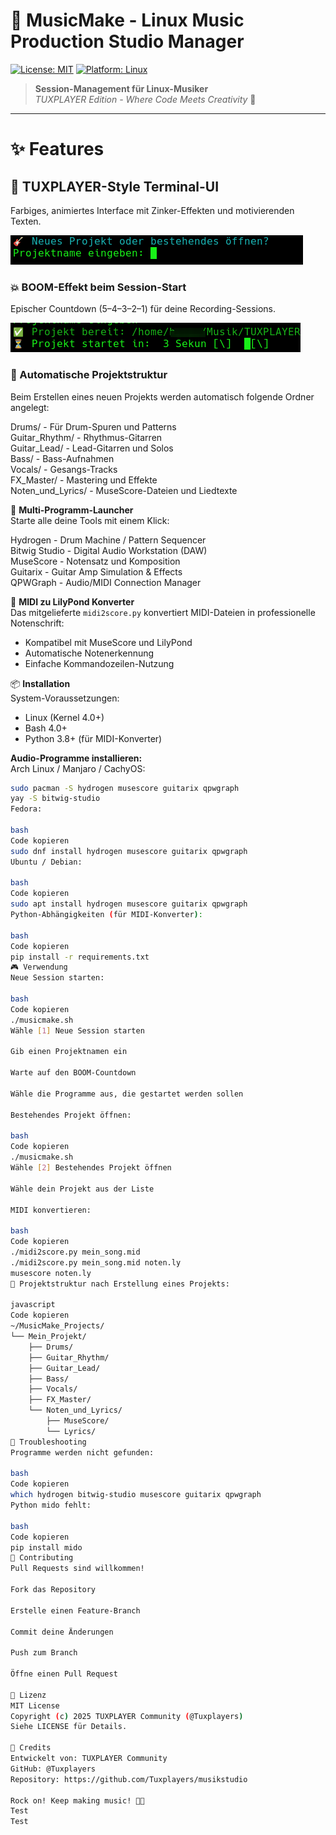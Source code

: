 # 🎸 MusicMake - Linux Music Production Studio Manager 

[![License: MIT](https://img.shields.io/badge/License-MIT-yellow.svg)](LICENSE)
[![Platform: Linux](https://img.shields.io/badge/Platform-Linux-blue.svg)](https://www.linux.org/)

> **Session-Management für Linux-Musiker**  
> _TUXPLAYER Edition - Where Code Meets Creativity_ 🎵

---

# ✨ Features

## 🎨 TUXPLAYER-Style Terminal-UI
Farbiges, animiertes Interface mit Zinker-Effekten und motivierenden Texten.

![Terminal UI](screenshots/terminal-ui.png)

### 💥 BOOM-Effekt beim Session-Start
Epischer Countdown (5–4–3–2–1) für deine Recording-Sessions.

![BOOM Effect](screenshots/boom-effect.png)

### 📁 Automatische Projektstruktur
Beim Erstellen eines neuen Projekts werden automatisch folgende Ordner angelegt:

Drums/ - Für Drum-Spuren und Patterns  
Guitar_Rhythm/ - Rhythmus-Gitarren  
Guitar_Lead/ - Lead-Gitarren und Solos  
Bass/ - Bass-Aufnahmen  
Vocals/ - Gesangs-Tracks  
FX_Master/ - Mastering und Effekte  
Noten_und_Lyrics/ - MuseScore-Dateien und Liedtexte

🚀 **Multi-Programm-Launcher**  
Starte alle deine Tools mit einem Klick:

Hydrogen - Drum Machine / Pattern Sequencer  
Bitwig Studio - Digital Audio Workstation (DAW)  
MuseScore - Notensatz und Komposition  
Guitarix - Guitar Amp Simulation & Effects  
QPWGraph - Audio/MIDI Connection Manager

🎼 **MIDI zu LilyPond Konverter**  
Das mitgelieferte `midi2score.py` konvertiert MIDI-Dateien in professionelle Notenschrift:

- Kompatibel mit MuseScore und LilyPond  
- Automatische Notenerkennung  
- Einfache Kommandozeilen-Nutzung

📦 **Installation**  
System-Voraussetzungen:

- Linux (Kernel 4.0+)  
- Bash 4.0+  
- Python 3.8+ (für MIDI-Konverter)

**Audio-Programme installieren:**  
Arch Linux / Manjaro / CachyOS:  
```bash
sudo pacman -S hydrogen musescore guitarix qpwgraph
yay -S bitwig-studio
Fedora:

bash
Code kopieren
sudo dnf install hydrogen musescore guitarix qpwgraph
Ubuntu / Debian:

bash
Code kopieren
sudo apt install hydrogen musescore guitarix qpwgraph
Python-Abhängigkeiten (für MIDI-Konverter):

bash
Code kopieren
pip install -r requirements.txt
🎮 Verwendung
Neue Session starten:

bash
Code kopieren
./musicmake.sh
Wähle [1] Neue Session starten

Gib einen Projektnamen ein

Warte auf den BOOM-Countdown

Wähle die Programme aus, die gestartet werden sollen

Bestehendes Projekt öffnen:

bash
Code kopieren
./musicmake.sh
Wähle [2] Bestehendes Projekt öffnen

Wähle dein Projekt aus der Liste

MIDI konvertieren:

bash
Code kopieren
./midi2score.py mein_song.mid
./midi2score.py mein_song.mid noten.ly
musescore noten.ly
📁 Projektstruktur nach Erstellung eines Projekts:

javascript
Code kopieren
~/MusicMake_Projects/
└── Mein_Projekt/
    ├── Drums/
    ├── Guitar_Rhythm/
    ├── Guitar_Lead/
    ├── Bass/
    ├── Vocals/
    ├── FX_Master/
    └── Noten_und_Lyrics/
        ├── MuseScore/
        └── Lyrics/
🐛 Troubleshooting
Programme werden nicht gefunden:

bash
Code kopieren
which hydrogen bitwig-studio musescore guitarix qpwgraph
Python mido fehlt:

bash
Code kopieren
pip install mido
🤝 Contributing
Pull Requests sind willkommen!

Fork das Repository

Erstelle einen Feature-Branch

Commit deine Änderungen

Push zum Branch

Öffne einen Pull Request

📜 Lizenz
MIT License
Copyright (c) 2025 TUXPLAYER Community (@Tuxplayers)
Siehe LICENSE für Details.

👥 Credits
Entwickelt von: TUXPLAYER Community
GitHub: @Tuxplayers
Repository: https://github.com/Tuxplayers/musikstudio

Rock on! Keep making music! 🎵🤘
Test
Test
